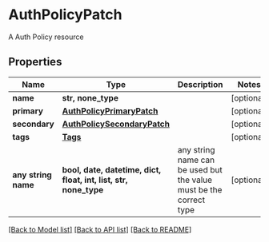 # AuthPolicyPatch

A Auth Policy resource

## Properties
Name | Type | Description | Notes
------------ | ------------- | ------------- | -------------
**name** | **str, none_type** |  | [optional] 
**primary** | [**AuthPolicyPrimaryPatch**](AuthPolicyPrimaryPatch.md) |  | [optional] 
**secondary** | [**AuthPolicySecondaryPatch**](AuthPolicySecondaryPatch.md) |  | [optional] 
**tags** | [**Tags**](Tags.md) |  | [optional] 
**any string name** | **bool, date, datetime, dict, float, int, list, str, none_type** | any string name can be used but the value must be the correct type | [optional]

[[Back to Model list]](../README.md#documentation-for-models) [[Back to API list]](../README.md#documentation-for-api-endpoints) [[Back to README]](../README.md)


